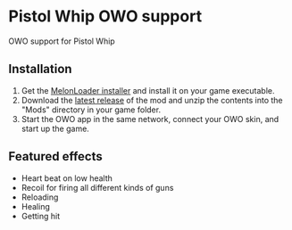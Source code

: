 # Pistol Whip OWO support
OWO support for Pistol Whip

## Installation
1. Get the [MelonLoader installer](https://melonwiki.xyz/#/?id=automated-installation) and install it on your game executable.
2. Download the [latest release](https://github.com/floh-bhaptics/PistolWhip_OWO/releases/latest/) of the mod and unzip the contents into the "Mods" directory in your game folder.
3. Start the OWO app in the same network, connect your OWO skin, and start up the game.

## Featured effects
- Heart beat on low health
- Recoil for firing all different kinds of guns
- Reloading
- Healing
- Getting hit
